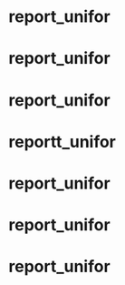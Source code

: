 # report_unifor
# report_unifor
# report_unifor
# reportt_unifor
# report_unifor
# report_unifor
# report_unifor
